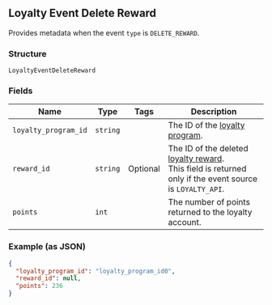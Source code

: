 ## Loyalty Event Delete Reward

Provides metadata when the event `type` is `DELETE_REWARD`.

### Structure

`LoyaltyEventDeleteReward`

### Fields

| Name | Type | Tags | Description |
|  --- | --- | --- | --- |
| `loyalty_program_id` | `string` |  | The ID of the [loyalty program](#type-LoyaltyProgram). |
| `reward_id` | `string` | Optional | The ID of the deleted [loyalty reward](#type-LoyaltyReward).<br>This field is returned only if the event source is `LOYALTY_API`. |
| `points` | `int` |  | The number of points returned to the loyalty account. |

### Example (as JSON)

```json
{
  "loyalty_program_id": "loyalty_program_id0",
  "reward_id": null,
  "points": 236
}
```

